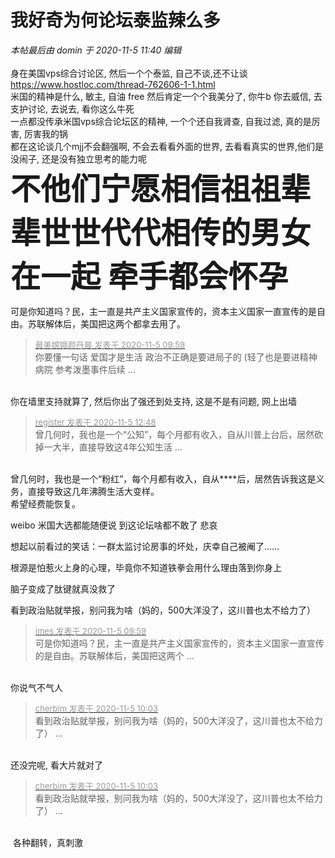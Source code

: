 # 我好奇为何论坛泰监辣么多


<i class="pstatus"> 本帖最后由 domin 于 2020-11-5 11:40 编辑 </i><br />
<br />
身在美国vps综合讨论区, 然后一个个泰监, 自己不谈,还不让谈<br />
<a href="https://www.hostloc.com/thread-762606-1-1.html" target="_blank">https://www.hostloc.com/thread-762606-1-1.html</a><br />
米国的精神是什么, 敏主, 自油 free 然后肯定一个个我美分了, 你牛b 你去威信, 去支护讨论, 去说去, 看你这么牛死<br />
一点都没传承米国vps综合论坛区的精神, 一个个还自我肾查, 自我过滤, 真的是厉害, 厉害我的锅<br />
都在这论谈几个mjj不会翻强啊, 不会去看看外面的世界, 去看看真实的世界,他们是没闹子, 还是没有独立思考的能力呢<br />
<font face="黑体"><strong><font size="7">不他们宁愿相信祖祖辈辈世世代代相传的男女在一起 牵手都会怀孕</font></strong></font>

可是你知道吗？民，主一直是共产主义国家宣传的，资本主义国家一直宣传的是自由。苏联解体后，美国把这两个都拿去用了。

<div class="quote"><blockquote><font size="2"><a href="https://www.hostloc.com/forum.php?mod=redirect&amp;goto=findpost&amp;pid=9405213&amp;ptid=762659" target="_blank"><font color="#999999">最美嫦娥颜丹晨 发表于 2020-11-5 09:59</font></a></font><br />
你要懂一句话 爱国才是生活 政治不正确是要进局子的 (轻了也是要进精神病院 参考泼墨事件后续 ...</blockquote></div><br />
你在墙里支持就算了, 然后你出了强还到处支持, 这是不是有问题, 网上出墙

<div class="quote"><blockquote><font size="2"><a href="https://www.hostloc.com/forum.php?mod=redirect&amp;goto=findpost&amp;pid=9406102&amp;ptid=762659" target="_blank"><font color="#999999">register 发表于 2020-11-5 12:48</font></a></font><br />
曾几何时，我也是一个“公知”，每个月都有收入，自从川普上台后，居然砍掉一大半，直接导致这4年公知生活 ...</blockquote></div><br />
曾几何时，我也是一个“粉红”，每个月都有收入，自从****后，居然告诉我这是义务，直接导致这几年沸腾生活大变样。<br />
希望经费能恢复。

weibo 米国大选都能随便说 到这论坛啥都不敢了 悲哀

想起以前看过的笑话：一群太监讨论房事的坏处，庆幸自己被阉了……

根源是怕惹火上身的心理，毕竟你不知道铁拳会用什么理由落到你身上

脑子变成了肽键就真没救了<img src="static/image/smiley/default/lol.gif" smilieid="12" border="0" alt="" />

看到政治贴就举报，别问我为啥（妈的，500大洋没了，这川普也太不给力了）

<div class="quote"><blockquote><font size="2"><a href="https://www.hostloc.com/forum.php?mod=redirect&amp;goto=findpost&amp;pid=9405218&amp;ptid=762659" target="_blank"><font color="#999999">imes 发表于 2020-11-5 09:59</font></a></font><br />
可是你知道吗？民，主一直是共产主义国家宣传的，资本主义国家一直宣传的是自由。苏联解体后，美国把这两个 ...</blockquote></div><br />
你说气不气人

<div class="quote"><blockquote><font size="2"><a href="https://www.hostloc.com/forum.php?mod=redirect&amp;goto=findpost&amp;pid=9405235&amp;ptid=762659" target="_blank"><font color="#999999">cherbim 发表于 2020-11-5 10:03</font></a></font><br />
看到政治贴就举报，别问我为啥（妈的，500大洋没了，这川普也太不给力了） ...</blockquote></div><br />
还没完呢, 看大片就对了

<div class="quote"><blockquote><font size="2"><a href="https://www.hostloc.com/forum.php?mod=redirect&amp;goto=findpost&amp;pid=9405235&amp;ptid=762659" target="_blank"><font color="#999999">cherbim 发表于 2020-11-5 10:03</font></a></font><br />
看到政治贴就举报，别问我为啥（妈的，500大洋没了，这川普也太不给力了） ...</blockquote></div><br />
<img src="static/image/smiley/default/lol.gif" smilieid="12" border="0" alt="" /> 各种翻转，真刺激
